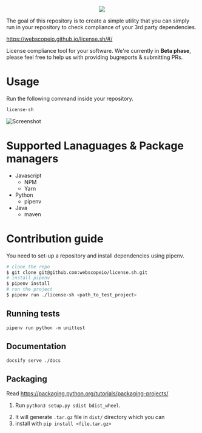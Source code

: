 <p align="center">
 <img src="https://github.com/webscopeio/license.sh/blob/master/docs/img/logo.png?raw=true" />
</p>

The goal of this repository is to create a simple utility that you can simply run in your repository to check compliance of your 3rd party dependencies.

https://webscopeio.github.io/license.sh/#/

License compliance tool for your software.
We're currently in **Beta phase**, please feel free to help us with providing bugreports & submitting PRs.


# Usage

Run the following command inside your repository.
```bash
license-sh
```

![Screenshot](https://github.com/webscopeio/license.sh/blob/master/docs/img/screenshot.png?raw=true)

# Supported Lanaguages & Package managers

- Javascript
  - NPM
  - Yarn
- Python
  - pipenv
- Java
  - maven



# Contribution guide

You need to set-up a repository and install dependencies using pipenv.

```bash
# clone the repo
$ git clone git@github.com:webscopeio/license.sh.git
# install pipenv
$ pipenv install
# run the project
$ pipenv run ./license-sh <path_to_test_project>
```

## Running tests

`pipenv run python -m unittest`

## Documentation
`docsify serve ./docs`  

## Packaging

Read https://packaging.python.org/tutorials/packaging-projects/

1. Run `python3 setup.py sdist bdist_wheel`.
2) It will generate `.tar.gz` file in `dist/` directory which you can
3) install with `pip install <file.tar.gz>` 
